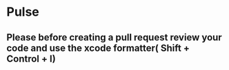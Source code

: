 # Pulse

## Please before creating a pull request review your code and use the xcode formatter( Shift + Control + I)
